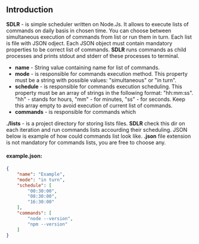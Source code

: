 ## Introduction

**SDLR** - is simple scheduler written on Node.Js. It allows to execute lists of commands on daily basis in chosen time. You can choose between simultaneous execution of commands from list or run them in turn. Each list is file with JSON odject. Each JSON object must contain mandatory properties to be correct list of commands. **SDLR** runs commands as child processes and prints stdout and stderr of these processes to terminal.

* **name** - String value containing name for list of commands.
* **mode** - is responsible for commands execution method. This property must be a string with possible values: "simultaneous" or "in turn".
* **schedule** - is responsible for commands execution scheduling. This property must be an array of strings in the following format: "hh:mm:ss". "hh" - stands for hours, "mm" - for minutes, "ss" - for seconds. Keep this array empty to avoid execution of current list of commands.
* **commands** - is responsible for commands which 

**./lists** - is a project directory for storing lists files. **SDLR** check this dir on each iteration and run commands lists accourding their scheduling. JSON below is example of how could commands list look like. **.json** file extension is not mandatory for commands lists, you are free to choose any.

#### example.json:
```json
{
    "name": "Example",
    "mode": "in turn",
    "schedule": [
        "00:30:00",
        "08:30:00",
        "16:30:00"
    ],
    "commands": [
        "node --version",
        "npm --version"
    ]
}
```